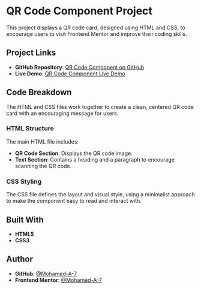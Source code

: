 # QR Code Component Project

This project displays a QR code card, designed using HTML and CSS, to encourage users to visit Frontend Mentor and improve their coding skills.

## Project Links

- **GitHub Repository**: [QR Code Component on GitHub](https://github.com/Mohamed-A-7/QR-code-component)
- **Live Demo**: [QR Code Component Live Demo](https://mohamed-a-7.github.io/QR-code-component/)

## Code Breakdown

The HTML and CSS files work together to create a clean, centered QR code card with an encouraging message for users.

### HTML Structure

The main HTML file includes:

- **QR Code Section**: Displays the QR code image.
- **Text Section**: Contains a heading and a paragraph to encourage scanning the QR code.

### CSS Styling

The CSS file defines the layout and visual style, using a minimalist approach to make the component easy to read and interact with.

## Built With

- **HTML5**
- **CSS3**

## Author

- **GitHub**: [@Mohamed-A-7](https://github.com/Mohamed-A-7)
- **Frontend Mentor**: [@Mohamed-A-7](https://www.frontendmentor.io/profile/Mohamed-A-7)
